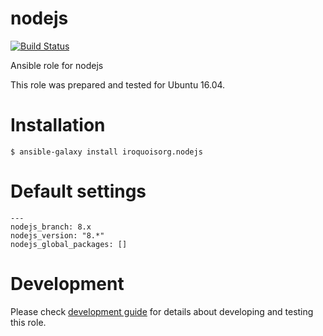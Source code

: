 # nodejs

[![Build Status](https://travis-ci.com/iroquoisorg/ansible-role-nodejs.svg?branch=master)](https://travis-ci.com/iroquoisorg/ansible-role-nodejs)

Ansible role for nodejs

This role was prepared and tested for Ubuntu 16.04.

# Installation

`$ ansible-galaxy install iroquoisorg.nodejs`

# Default settings

```
---
nodejs_branch: 8.x
nodejs_version: "8.*"
nodejs_global_packages: []
```

# Development

Please check [development guide](DEVELOPMENT.md) for details about developing and testing this role.
